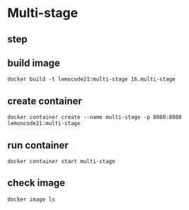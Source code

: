 # Multi-stage

## step

## build image
`docker build -t lemocode21:multi-stage 16.multi-stage`

## create container
`docker container create --name multi-stage -p 8080:8080 lemoncode21:multi-stage`

## run container
`docker container start multi-stage`

## check image
`docker image ls`